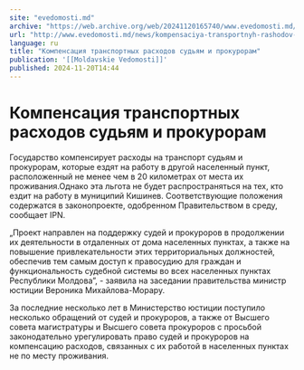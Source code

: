 ```yaml
---
site: "evedomosti.md"
archive: "https://web.archive.org/web/20241120165740/www.evedomosti.md/news/kompensaciya-transportnyh-rashodov-sudyam-i-prokuroram"
url: "http://www.evedomosti.md/news/kompensaciya-transportnyh-rashodov-sudyam-i-prokuroram"
language: ru
title: "Компенсация транспортных расходов судьям и прокурорам"
publication: '[[Moldavskie Vedomosti]]'
published: 2024-11-20T14:44
---
```


# Компенсация транспортных расходов судьям и прокурорам

Государство компенсирует расходы на транспорт судьям и прокурорам, которые ездят на работу в другой населенный пункт, расположенный не менее чем в 20 километрах от места их проживания.Однако эта льгота не будет распространяться на тех, кто ездит на работу в муниципий Кишинев. Соответствующие положения содержатся в законопроекте, одобренном Правительством в среду, сообщает IPN.

„Проект направлен на поддержку судей и прокуроров в продолжении их деятельности в отдаленных от дома населенных пунктах, а также на повышение привлекательности этих территориальных должностей, обеспечив тем самым доступ к правосудию для граждан и функциональность судебной системы во всех населенных пунктах Республики Молдова”, - заявила на заседании правительства министр юстиции Вероника Михайлова-Морару.

За последние несколько лет в Министерство юстиции поступило несколько обращений от судей и прокуроров, а также от Высшего совета магистратуры и Высшего совета прокуроров с просьбой законодательно урегулировать право судей и прокуроров на компенсацию расходов, связанных с их работой в населенных пунктах не по месту проживания.